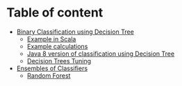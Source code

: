 # Table of content

* [Binary Classification using Decision Tree](notes/classification.doc)
    * [Example in Scala](notes/scala.doc)
    * [Example calculations](notes/calculations.doc)
    * [Java 8 version of classification using Decision Tree](notes/java.doc)
    * [Decision Trees Tuning](notes/tuning.doc)
* [Ensembles of Classifiers]()
    * [Random Forest]()
